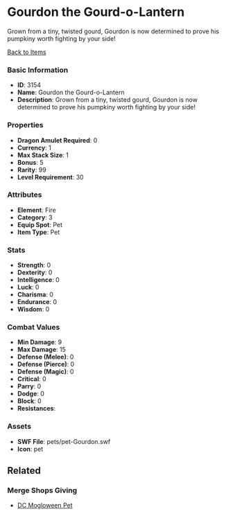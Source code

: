 # Gourdon the Gourd-o-Lantern

Grown from a tiny, twisted gourd, Gourdon is now determined to prove his pumpkiny worth fighting by your side!

[Back to Items](../items.md)

### Basic Information

- **ID**: 3154
- **Name**: Gourdon the Gourd-o-Lantern
- **Description**: Grown from a tiny, twisted gourd, Gourdon is now determined to prove his pumpkiny worth fighting by your side!

### Properties

- **Dragon Amulet Required**: 0
- **Currency**: 1
- **Max Stack Size**: 1
- **Bonus**: 5
- **Rarity**: 99
- **Level Requirement**: 30

### Attributes

- **Element**: Fire
- **Category**: 3
- **Equip Spot**: Pet
- **Item Type**: Pet

### Stats

- **Strength**: 0
- **Dexterity**: 0
- **Intelligence**: 0
- **Luck**: 0
- **Charisma**: 0
- **Endurance**: 0
- **Wisdom**: 0

### Combat Values

- **Min Damage**: 9
- **Max Damage**: 15
- **Defense (Melee)**: 0
- **Defense (Pierce)**: 0
- **Defense (Magic)**: 0
- **Critical**: 0
- **Parry**: 0
- **Dodge**: 0
- **Block**: 0
- **Resistances**: 

### Assets

- **SWF File**: pets/pet-Gourdon.swf
- **Icon**: pet

## Related

### Merge Shops Giving

- [DC Mogloween Pet](../merge-shops/60-dc-mogloween-pet.md)


